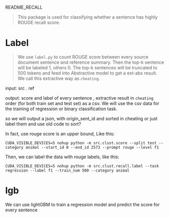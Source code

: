 README_RECALL

> This package is used for classifying whether a sentence has highly ROUGE recall score.

# Label

> We use `label.py` to count ROUGE score between every source document sentence and reference summary. Then the top-k sentence will be labeled 1, others 0. The top-k sentences will be truncated to 500 tokens and feed into Abstractive model to get a ext-abs result. We call this extractive way as `cheating`.

input: src .  ref

output: score and label of every sentence , extractive result in  `cheating` order (for both train set and test set) as a csv. We will use the csv data for the training of regression or binary classification task.

so we will output a json, with origin_sent_id and sorted in cheating or just label them and use old code to sort?

In fact, use rouge score is an upper bound, Like this:

```
CUDA_VISIBLE_DEVICES=5 nohup python -m src.clust.score --split test --category animal --start_id 0 --end_id 2573 --prompt rouge --level f1
```

Then, we can label the data with rouge labels, like this:

```
CUDA_VISIBLE_DEVICES=5 nohup python -m src.clust.recall.label --task regression --label f1 --train_num 500 --category animal 
```

# lgb

We can use lightGBM to train a regression model and predict the score for every sentence
